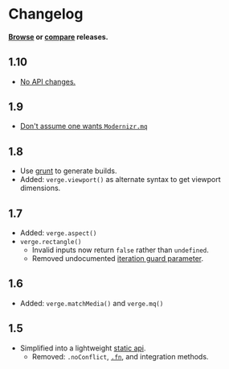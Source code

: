 # Changelog

#### [Browse](../../releases) or [compare](../../compare/1.8.0...1.9.0) releases.

## 1.10
- [No API changes.](https://github.com/ryanve/verge/pull/36)

## 1.9

- [Don't assume one wants `Modernizr.mq`](../../commit/c10da267eb3e6cc57c72e8032f8061f6671981fc)

## 1.8

- Use [grunt](GruntFile.js) to generate builds.
- Added: `verge.viewport()` as alternate syntax to get viewport dimensions.

## 1.7

- Added: `verge.aspect()`
- `verge.rectangle()`
  - Invalid inputs now return `false` rather than `undefined`.
  - Removed undocumented [iteration guard parameter](../../commit/798c7edd54f4ebb73b175ab4498848338295729d).

## 1.6

- Added: `verge.matchMedia()` and `verge.mq()`

## 1.5

- Simplified into a lightweight [static api](./README.md).
  - Removed: `.noConflict`, [`.fn`](../../issues/1), and integration methods.
